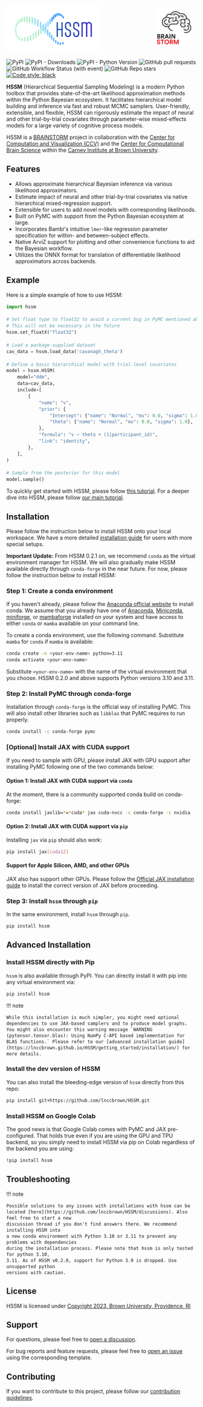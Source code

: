 <div>
    <a href="https://ccbs.carney.brown.edu/brainstorm" style="display: block; float: right; padding: 10px">
        <img src="images/Brain-Bolt-%2B-Circuits.gif" style="width: 100px;">
    </a>
    <img src="images/mainlogo.png" style="width: 250px;">
</div>

![PyPI](https://img.shields.io/pypi/v/hssm)
![PyPI - Downloads](https://img.shields.io/pypi/dm/HSSM?link=https%3A%2F%2Fpypi.org%2Fproject%2Fhssm%2F)
![PyPI - Python Version](https://img.shields.io/pypi/pyversions/hssm)
![GitHub pull requests](https://img.shields.io/github/issues-pr/lnccbrown/HSSM)
![GitHub Workflow Status (with event)](https://img.shields.io/github/actions/workflow/status/lnccbrown/HSSM/run_tests.yml)
![GitHub Repo stars](https://img.shields.io/github/stars/lnccbrown/HSSM)
[![Code style: black](https://img.shields.io/badge/code%20style-black-000000.svg)](https://github.com/ambv/black)

**HSSM** (Hierarchical Sequential Sampling Modeling) is a modern Python toolbox that provides state-of-the-art likelihood approximation methods within the Python Bayesian ecosystem. It facilitates hierarchical model building and inference via fast and robust MCMC samplers. User-friendly, extensible, and flexible, HSSM can rigorously estimate the impact of neural and other trial-by-trial covariates through parameter-wise mixed-effects models for a large variety of cognitive process models.

HSSM is a [BRAINSTORM](https://ccbs.carney.brown.edu/brainstorm) project in collaboration with the [Center for Computation and Visualization (CCV)](https://ccv.brown.edu/) and the [Center for Computational Brain Science](https://ccbs.carney.brown.edu/) within the [Carney Institute at Brown University](https://www.brown.edu/carney/).

## Features

- Allows approximate hierarchical Bayesian inference via various likelihood approximators.
- Estimate impact of neural and other trial-by-trial covariates via native hierarchical mixed-regression support.
- Extensible for users to add novel models with corresponding likelihoods.
- Built on PyMC with support from the Python Bayesian ecosystem at large.
- Incorporates Bambi's intuitive `lmer`-like regression parameter specification for within- and between-subject effects.
- Native ArviZ support for plotting and other convenience functions to aid the Bayesian workflow.
- Utilizes the ONNX format for translation of differentiable likelihood approximators across backends.

## Example

Here is a simple example of how to use HSSM:

```python
import hssm

# Set float type to float32 to avoid a current bug in PyMC mentioned above
# This will not be necessary in the future
hssm.set_floatX("float32")

# Load a package-supplied dataset
cav_data = hssm.load_data('cavanagh_theta')

# Define a basic hierarchical model with trial-level covariates
model = hssm.HSSM(
    model="ddm",
    data=cav_data,
    include=[
        {
            "name": "v",
            "prior": {
                "Intercept": {"name": "Normal", "mu": 0.0, "sigma": 1.0},
                "theta": {"name": "Normal", "mu": 0.0, "sigma": 1.0},
            },
            "formula": "v ~ theta + (1|participant_id)",
            "link": "identity",
        },
    ],
)

# Sample from the posterior for this model
model.sample()
```

To quickly get started with HSSM, please follow [this tutorial](getting_started/getting_started.ipynb).
For a deeper dive into HSSM, please follow [our main tutorial](tutorials/main_tutorial.ipynb).

## Installation

Please follow the instruction below to install HSSM onto your local workspace. We have a more detailed [installation guide](https://lnccbrown.github.io/HSSM/getting_started/installation/) for users with more special setups.

**Important Update:** From HSSM 0.2.1 on, we recommend `conda` as the virtual environment manager for HSSM. We will also gradually make HSSM available directly through `conda-forge` in the near future. For now, please follow the instruction below to install HSSM:

### Step 1: Create a conda environment

If you haven't already, please follow the [Anaconda official website](https://www.anaconda.com/download) to install conda. We assume that you already have one of [Anaconda](https://www.anaconda.com/download), [Miniconda](https://docs.anaconda.com/free/miniconda/index.html), [miniforge](https://github.com/conda-forge/miniforge/releases), or [mambaforge](https://github.com/conda-forge/miniforge/releases) installed on your system and have access to either `conda` or `mamba` available on your command line.

To create a conda environment, use the following command. Substitute `mamba` for `conda` if `mamba` is available:

```bash
conda create -n <your-env-name> python=3.11
conda activate <your-env-name>
```

Substitute `<your-env-name>` with the name of the virtual environment that you choose. HSSM 0.2.0 and above supports Python versions 3.10 and 3.11.

### Step 2: Install PyMC through conda-forge

Installation through `conda-forge` is the official way of installing PyMC. This will also install other libraries such as `libblas` that PyMC requires to run properly.

```bash
conda install -c conda-forge pymc
```

### [Optional] Install JAX with CUDA support

If you need to sample with GPU, please install JAX with GPU support after installing PyMC following one of the two commands below:

#### Option 1: Install JAX with CUDA support via `conda`

At the moment, there is a community supported conda build on conda-forge:

```bash
conda install jaxlib=*=*cuda* jax cuda-nvcc -c conda-forge -c nvidia
```

#### Option 2: Install JAX with CUDA support via `pip`

Installing `jax` via `pip` should also work:

```bash
pip install jax[cuda12]
```

#### Support for Apple Silicon, AMD, and other GPUs

JAX also has support other GPUs. Please follow the [Official JAX installation guide](https://jax.readthedocs.io/en/latest/installation.html) to install the correct version of JAX before proceeding.

### Step 3: Install `hssm` through `pip`

In the same environment, install `hssm` through `pip`.

```bash
pip install hssm
```

## Advanced Installation

### Install HSSM directly with Pip

`hssm` is also available through PyPI. You can directly install it with pip into any virtual environment via:

```bash
pip install hssm
```

!!! note

    While this installation is much simpler, you might need optional dependencies to use JAX-based samplers and to produce model graphs. You might also encounter this warning message `WARNING (pytensor.tensor.blas): Using NumPy C-API based implementation for BLAS functions.` Please refer to our [advanced installation guide](https://lnccbrown.github.io/HSSM/getting_started/installation/) for more details.

### Install the dev version of HSSM

You can also install the bleeding-edge version of `hssm` directly from this repo:

```bash
pip install git+https://github.com/lnccbrown/HSSM.git
```

### Install HSSM on Google Colab

The good news is that Google Colab comes with PyMC and JAX pre-configured. That holds true even if you are using the GPU and TPU backend, so you simply need to install HSSM via pip on Colab regardless of the backend you are using:

```bash
!pip install hssm
```

## Troubleshooting

!!! note

    Possible solutions to any issues with installations with hssm can be located [here](https://github.com/lnccbrown/HSSM/discussions). Also feel free to start a new
    discussion thread if you don't find answers there. We recommend installing HSSM into
    a new conda environment with Python 3.10 or 3.11 to prevent any problems with dependencies
    during the installation process. Please note that hssm is only tested for python 3.10,
    3.11. As of HSSM v0.2.0, support for Python 3.9 is dropped. Use unsupported python
    versions with caution.

## License

HSSM is licensed under [Copyright 2023, Brown University, Providence, RI](LICENSE)

## Support

For questions, please feel free to [open a discussion](https://github.com/lnccbrown/HSSM/discussions).

For bug reports and feature requests, please feel free to [open an issue](https://github.com/lnccbrown/HSSM/issues) using the corresponding template.

## Contributing

If you want to contribute to this project, please follow our [contribution guidelines](CONTRIBUTING.md).
